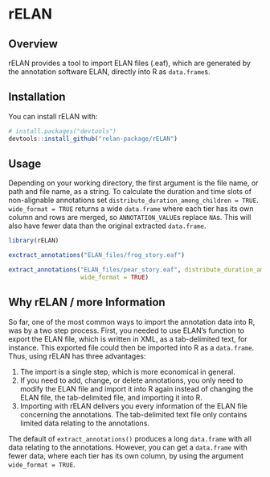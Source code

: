 
<!-- README.md is generated from README.Rmd. Please edit that file -->

# rELAN

<!-- badges: start -->
<!-- badges: end -->

## Overview

rELAN provides a tool to import ELAN files (.eaf), which are generated
by the annotation software ELAN, directly into R as `data.frame`s.

## Installation

You can install rELAN with:

``` r
# install.packages("devtools")
devtools::install_github("relan-package/rELAN")
```

## Usage

Depending on your working directory, the first argument is the file
name, or path and file name, as a string. To calculate the duration and
time slots of non-alignable annotations set
`distribute_duration_among_children = TRUE`. `wide_format = TRUE`
returns a wide `data.frame` where each tier has its own column and rows
are merged, so `ANNOTATION_VALUE`s replace `NA`s. This will also have
fewer data than the original extracted `data.frame`.

``` r
library(rELAN)

exctract_annotations("ELAN_files/frog_story.eaf")

extract_annotations("ELAN_files/pear_story.eaf", distribute_duration_among_children = TRUE,
                    wide_format = TRUE)
```

## Why rELAN / more Information

So far, one of the most common ways to import the annotation data into
R, was by a two step process. First, you needed to use ELAN’s function
to export the ELAN file, which is written in XML, as a tab-delimited
text, for instance. This exported file could then be imported into R as
a `data.frame`. Thus, using rELAN has three advantages:

1.  The import is a single step, which is more economical in general.
2.  If you need to add, change, or delete annotations, you only need to
    modify the ELAN file and import it into R again instead of changing
    the ELAN file, the tab-delimited file, and importing it into R.
3.  Importing with rELAN delivers you every information of the ELAN file
    concerning the annotations. The tab-delimited text file only
    contains limited data relating to the annotations.

The default of `extract_annotations()` produces a long `data.frame` with
all data relating to the annotations. However, you can get a
`data.frame` with fewer data, where each tier has its own column, by
using the argument `wide_format = TRUE`.
